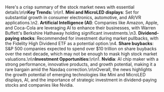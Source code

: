 Here's a crisp summary of the stock market news with essential details:\n\n**Key Trends:** \n\n1. **Mini and MicroLED displays**: Set for substantial growth in consumer electronics, automotive, and AR/VR applications.\n2. **Artificial Intelligence (AI)**: Companies like Amazon, Apple, and Coca-Cola are leveraging AI to enhance their businesses, with Warren Buffett's Berkshire Hathaway holding significant investments.\n3. **Dividend-paying stocks**: Recommended for investment during market pullbacks, with the Fidelity High Dividend ETF as a potential option.\n4. **Share buybacks**: S&P 500 companies expected to spend over $10 trillion on share buybacks over the next decade, which may not be enough to mask high stock market valuations.\n\n**Investment Opportunities:**\n\n1. **Nvidia**: AI chip maker with a strong performance, innovative products, and growth potential, making it a rare bargain amid the Nasdaq correction.\n\nOverall, the news highlights the growth potential of emerging technologies like Mini and MicroLED displays, AI, and the importance of strategic investment in dividend-paying stocks and companies like Nvidia.